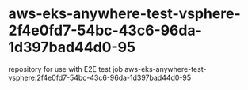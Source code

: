 # aws-eks-anywhere-test-vsphere-2f4e0fd7-54bc-43c6-96da-1d397bad44d0-95
repository for use with E2E test job aws-eks-anywhere-test-vsphere:2f4e0fd7-54bc-43c6-96da-1d397bad44d0-95
